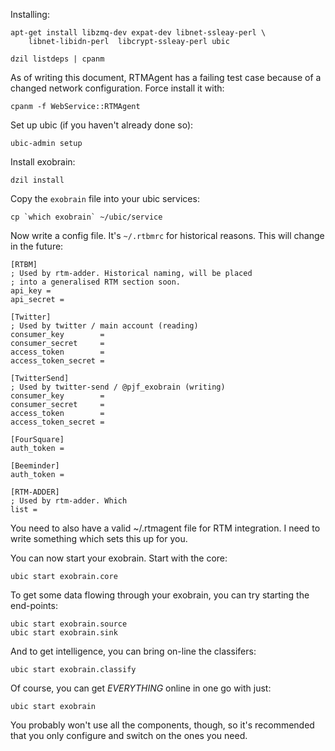 Installing:

    apt-get install libzmq-dev expat-dev libnet-ssleay-perl \
        libnet-libidn-perl  libcrypt-ssleay-perl ubic

    dzil listdeps | cpanm

As of writing this document, RTMAgent has a failing test case because
of a changed network configuration. Force install it with:

    cpanm -f WebService::RTMAgent

Set up ubic (if you haven't already done so):

    ubic-admin setup

Install exobrain:

    dzil install

Copy the `exobrain` file into your ubic services:

    cp `which exobrain` ~/ubic/service

Now write a config file. It's `~/.rtbmrc` for historical reasons. This will
change in the future:

    [RTBM]
    ; Used by rtm-adder. Historical naming, will be placed
    ; into a generalised RTM section soon.
    api_key = 
    api_secret = 

    [Twitter]
    ; Used by twitter / main account (reading)
    consumer_key        = 
    consumer_secret     = 
    access_token        = 
    access_token_secret = 

    [TwitterSend]
    ; Used by twitter-send / @pjf_exobrain (writing)
    consumer_key        = 
    consumer_secret     = 
    access_token        =
    access_token_secret =

    [FourSquare]
    auth_token =

    [Beeminder]
    auth_token =

    [RTM-ADDER]
    ; Used by rtm-adder. Which 
    list = 

You need to also have a valid ~/.rtmagent file for RTM integration. I need to
write something which sets this up for you.

You can now start your exobrain. Start with the core:

    ubic start exobrain.core

To get some data flowing through your exobrain, you can try starting
the end-points:

    ubic start exobrain.source
    ubic start exobrain.sink

And to get intelligence, you can bring on-line the classifers:

    ubic start exobrain.classify

Of course, you can get *EVERYTHING* online in one go with just:

    ubic start exobrain

You probably won't use all the components, though, so it's recommended
that you only configure and switch on the ones you need.
